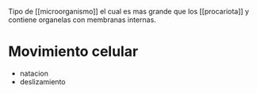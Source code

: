 Tipo de [[microorganismo]] el cual es mas grande que los [[procariota]] y contiene organelas con membranas internas.

# Movimiento celular
- natacion
- deslizamiento